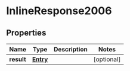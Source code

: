 # InlineResponse2006

## Properties
Name | Type | Description | Notes
------------ | ------------- | ------------- | -------------
**result** | [**Entry**](Entry.md) |  |  [optional]
